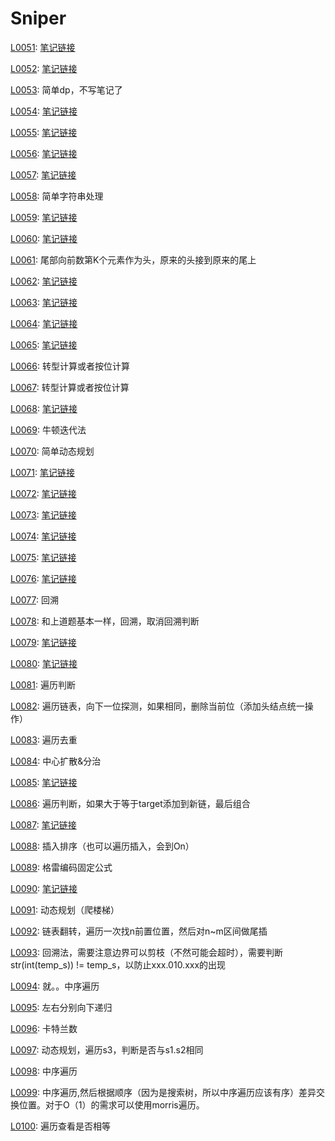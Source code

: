 # Sniper

[L0051](https://leetcode-cn.com/problems/n-queens/):
[笔记链接](http://www.sniper97.cn/index.php/note/algorithm/2933/)

[L0052](https://leetcode-cn.com/problems/n-queens-ii/):
[笔记链接](http://www.sniper97.cn/index.php/note/algorithm/2933/)

[L0053](https://leetcode-cn.com/problems/maximum-subarray/): 简单dp，不写笔记了

[L0054](https://leetcode-cn.com/problems/spiral-matrix/):
[笔记链接](http://www.sniper97.cn/index.php/note/algorithm/2947/)

[L0055](https://leetcode-cn.com/problems/jump-game/):
[笔记链接](http://www.sniper97.cn/index.php/note/algorithm/2949/)

[L0056](https://leetcode-cn.com/problems/merge-intervals/):
[笔记链接](http://www.sniper97.cn/index.php/note/algorithm/2969/)

[L0057](https://leetcode-cn.com/problems/insert-interval/):
[笔记链接](http://www.sniper97.cn/index.php/note/algorithm/2969/)

[L0058](https://leetcode-cn.com/problems/length-of-last-word/): 简单字符串处理

[L0059](https://leetcode-cn.com/problems/spiral-matrix-ii/):
[笔记链接](http://www.sniper97.cn/index.php/note/algorithm/2975/)

[L0060](https://leetcode-cn.com/problems/permutation-sequence/):
[笔记链接](www.sniper97.cn/index.php/note/algorithm/3005/)

[L0061](https://leetcode-cn.com/problems/rotate-list/): 尾部向前数第K个元素作为头，原来的头接到原来的尾上

[L0062](https://leetcode-cn.com/problems/unique-paths/):
[笔记链接](http://www.sniper97.cn/index.php/note/algorithm/3011/)

[L0063](https://leetcode-cn.com/problems/unique-paths-ii/):
[笔记链接](http://www.sniper97.cn/index.php/note/algorithm/3014/)

[L0064](https://leetcode-cn.com/problems/minimum-path-sum/):
[笔记链接](http://www.sniper97.cn/index.php/note/algorithm/3017/)

[L0065](https://leetcode-cn.com/problems/valid-number/):
[笔记链接](http://www.sniper97.cn/index.php/note/algorithm/2945/)

[L0066](https://leetcode-cn.com/problems/plus-one/): 转型计算或者按位计算

[L0067](https://leetcode-cn.com/problems/add-binary/): 转型计算或者按位计算

[L0068](https://leetcode-cn.com/problems/text-justification/):
[笔记链接](http://www.sniper97.cn/index.php/note/algorithm/3020/)

[L0069](https://leetcode-cn.com/problems/sqrtx/): 牛顿迭代法

[L0070](https://leetcode-cn.com/problems/climbing-stairs/): 简单动态规划

[L0071](https://leetcode-cn.com/problems/simplify-path/):
[笔记链接](http://www.sniper97.cn/index.php/note/algorithm/3067/)

[L0072](https://leetcode-cn.com/problems/edit-distance/):
[笔记链接](http://www.sniper97.cn/index.php/note/algorithm/3070/)

[L0073](https://leetcode-cn.com/problems/set-matrix-zeroes/):
[笔记链接](http://www.sniper97.cn/index.php/note/algorithm/3091/)

[L0074](https://leetcode-cn.com/problems/search-a-2d-matrix/):
[笔记链接](http://www.sniper97.cn/index.php/note/algorithm/3093/)

[L0075](https://leetcode-cn.com/problems/sort-colors/):
[笔记链接](http://www.sniper97.cn/index.php/note/algorithm/3096/)


[L0076](https://leetcode-cn.com/problems/minimum-window-substring/):
[笔记链接](http://www.sniper97.cn/index.php/note/algorithm/3107/)

[L0077](https://leetcode-cn.com/problems/combinations/): 回溯

[L0078](https://leetcode-cn.com/problems/subsets/): 和上道题基本一样，回溯，取消回溯判断

[L0079](https://leetcode-cn.com/problems/word-search/):
[笔记链接](http://www.sniper97.cn/index.php/note/algorithm/2938/)

[L0080](https://leetcode-cn.com/problems/remove-duplicates-from-sorted-array-ii/):
[笔记链接](http://www.sniper97.cn/index.php/note/algorithm/3114/)

[L0081](https://leetcode-cn.com/problems/search-in-rotated-sorted-array-ii/): 遍历判断 

[L0082](https://leetcode-cn.com/problems/remove-duplicates-from-sorted-list-ii/): 遍历链表，向下一位探测，如果相同，删除当前位（添加头结点统一操作） 

[L0083](https://leetcode-cn.com/problems/remove-duplicates-from-sorted-list/): 遍历去重

[L0084](https://leetcode-cn.com/problems/largest-rectangle-in-histogram/): 中心扩散&分治

[L0085](https://leetcode-cn.com/problems/maximal-rectangle/):
[笔记链接](http://www.sniper97.cn/index.php/note/algorithm/3128/)

[L0086](https://leetcode-cn.com/problems/partition-list/): 遍历判断，如果大于等于target添加到新链，最后组合

[L0087](https://leetcode-cn.com/problems/scramble-string/):
[笔记链接](http://www.sniper97.cn/index.php/note/algorithm/3155/)

[L0088](https://leetcode-cn.com/problems/merge-sorted-array/): 插入排序（也可以遍历插入，会到On）

[L0089](https://leetcode-cn.com/problems/gray-code/): 格雷编码固定公式

[L0090](https://leetcode-cn.com/problems/subsets-ii/): 
[笔记链接](http://www.sniper97.cn/index.php/note/algorithm/3175/)

[L0091](https://leetcode-cn.com/problems/decode-ways/): 动态规划（爬楼梯）

[L0092](https://leetcode-cn.com/problems/reverse-linked-list-ii/): 链表翻转，遍历一次找n前置位置，然后对n~m区间做尾插

[L0093](https://leetcode-cn.com/problems/restore-ip-addresses/): 回溯法，需要注意边界可以剪枝（不然可能会超时），需要判断str(int(temp_s)) != temp_s，以防止xxx.010.xxx的出现

[L0094](https://leetcode-cn.com/problems/binary-tree-inorder-traversal/): 就。。中序遍历

[L0095](https://leetcode-cn.com/problems/unique-binary-search-trees-ii/): 左右分别向下递归

[L0096](https://leetcode-cn.com/problems/unique-binary-search-trees/): 卡特兰数

[L0097](https://leetcode-cn.com/problems/interleaving-string/): 动态规划，遍历s3，判断是否与s1.s2相同

[L0098](https://leetcode-cn.com/problems/validate-binary-search-tree/): 中序遍历

[L0099](https://leetcode-cn.com/problems/recover-binary-search-tree/): 中序遍历,然后根据顺序（因为是搜索树，所以中序遍历应该有序）差异交换位置。对于O（1）的需求可以使用morris遍历。

[L0100](https://leetcode-cn.com/problems/same-tree/): 遍历查看是否相等


